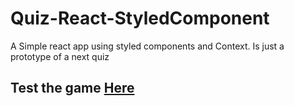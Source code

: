 # Quiz-React-StyledComponent
 A Simple react app using styled components and Context. Is just a prototype of a next quiz
<h2>Test the game <a rel="noreferrer noopener" href="https://quiz-react-styled-component.vercel.app/" target="_blank">Here</a></h2>
